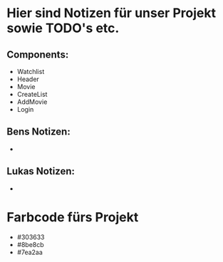 # Hier sind Notizen für unser Projekt sowie TODO's etc.
## Components:
- Watchlist
- Header
- Movie
- CreateList
- AddMovie
- Login

## Bens Notizen:
-
## Lukas Notizen:
- 

# Farbcode fürs Projekt
- #303633
- #8be8cb
- #7ea2aa
